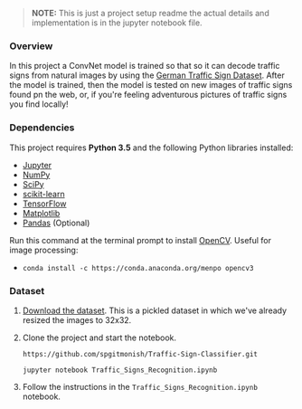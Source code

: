 
> **NOTE:**
> This is just a project setup readme the actual details and implementation is in the jupyter notebook file.

### Overview
In this project a ConvNet model is trained so that so it can decode traffic signs from natural images by using the [German Traffic Sign Dataset](http://benchmark.ini.rub.de/?section=gtsrb&subsection=dataset). After the model is trained, then the model is tested on new images of traffic signs found pn the web, or, if you're feeling adventurous pictures of traffic signs you find locally!

### Dependencies

This project requires **Python 3.5** and the following Python libraries installed:

- [Jupyter](http://jupyter.org/)
- [NumPy](http://www.numpy.org/)
- [SciPy](https://www.scipy.org/)
- [scikit-learn](http://scikit-learn.org/)
- [TensorFlow](http://tensorflow.org)
- [Matplotlib](http://matplotlib.org/)
- [Pandas](http://pandas.pydata.org/) (Optional)

Run this command at the terminal prompt to install [OpenCV](http://opencv.org/). Useful for image processing:

- `conda install -c https://conda.anaconda.org/menpo opencv3`

### Dataset

1. [Download the dataset](https://d17h27t6h515a5.cloudfront.net/topher/2016/November/581faac4_traffic-signs-data/traffic-signs-data.zip). This is a pickled dataset in which we've already resized the images to 32x32.
2. Clone the project and start the notebook.
	
	``https://github.com/spgitmonish/Traffic-Sign-Classifier.git``

	``jupyter notebook Traffic_Signs_Recognition.ipynb``
3. Follow the instructions in the `Traffic_Signs_Recognition.ipynb` notebook.
